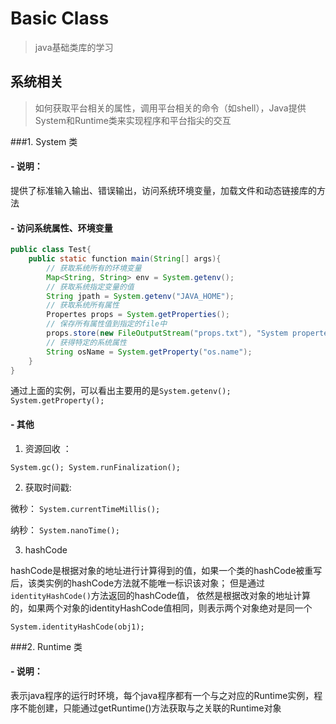 # Basic Class
> java基础类库的学习

## 系统相关
> 如何获取平台相关的属性，调用平台相关的命令（如shell），Java提供System和Runtime类来实现程序和平台指尖的交互

###1. System 类

#### - 说明：
提供了标准输入输出、错误输出，访问系统环境变量，加载文件和动态链接库的方法

#### - 访问系统属性、环境变量
```java
public class Test{
    public static function main(String[] args){
        // 获取系统所有的环境变量
        Map<String, String> env = System.getenv();
        // 获取系统指定变量的值
        String jpath = System.getenv("JAVA_HOME");
        // 获取系统所有属性
        Propertes props = System.getProperties();
        // 保存所有属性值到指定的file中
        props.store(new FileOutputStream("props.txt"), "System properteis);
        // 获得特定的系统属性
        String osName = System.getProperty("os.name");
    }
}
```
通过上面的实例，可以看出主要用的是`System.getenv(); System.getProperty();`

#### - 其他

1. 资源回收 ： 

  `System.gc(); System.runFinalization();`

2. 获取时间戳:
    
  微秒： `System.currentTimeMillis(); `

  纳秒： `System.nanoTime();`

3. hashCode

  hashCode是根据对象的地址进行计算得到的值，如果一个类的hashCode被重写后，该类实例的hashCode方法就不能唯一标识该对象；
  但是通过`identityHashCode()`方法返回的hashCode值， 依然是根据改对象的地址计算的，如果两个对象的identityHashCode值相同，则表示两个对象绝对是同一个
  
  `System.identityHashCode(obj1);`
  
###2. Runtime 类
#### - 说明：
表示java程序的运行时环境，每个java程序都有一个与之对应的Runtime实例，程序不能创建，只能通过getRuntime()方法获取与之关联的Runtime对象


